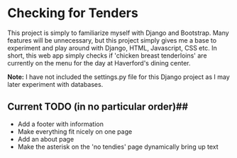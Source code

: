 # Checking for Tenders

This project is simply to familiarize myself with Django and Bootstrap. Many features will be unnecessary, but this project simply gives me a base to experiment and play around with Django, HTML, Javascript, CSS etc. In short, this web app simply checks if 'chicken breast tenderloins' are currently on the menu for the day at Haverford's dining center.

**Note:** I have not included the settings.py file for this Django project as I may later experiment with databases.

## Current TODO (in no particular order)##
* Add a footer with information
* Make everything fit nicely on one page
* Add an about page
* Make the asterisk on the 'no tendies' page dynamically bring up text

